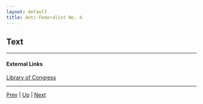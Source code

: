 ```yaml
---
layout: default
title: Anti-Federalist No. 4
---
```


## Text

---
#### External Links
[Library of Congress]()

---

[Prev](3.md) | [Up](README.md) | [Next](5.md)
